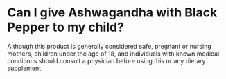 # Can I give Ashwagandha with Black Pepper to my child?

Although this product is generally considered safe, pregnant or nursing mothers, children under the age of 18, and individuals with known medical conditions should consult a physician before using this or any dietary supplement.